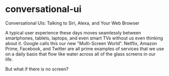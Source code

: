 # conversational-ui
Conversational UIs: Talking to Siri, Alexa, and Your Web Browser

A typical user experience these days moves seamlessly between smartphones, tablets, laptops, and even smart TVs without us even thinking about it. Google calls this our new "Multi-Screen World". Netflix, Amazon Prime, Facebook, and Twitter are all prime examples of services that we use on a daily basis that flow like water across all of the glass screens in our life.

But what if there is no screen? 

